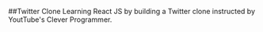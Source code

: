 ##Twitter Clone
Learning React JS by building a Twitter clone instructed by YoutTube's Clever Programmer.
